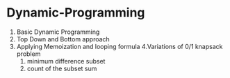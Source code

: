 # Dynamic-Programming
1. Basic Dynamic Programming
2. Top Down and Bottom approach
3. Applying Memoization and looping formula
4.Variations of 0/1 knapsack problem
   1. minimum difference subset 
   2. count of the subset sum
